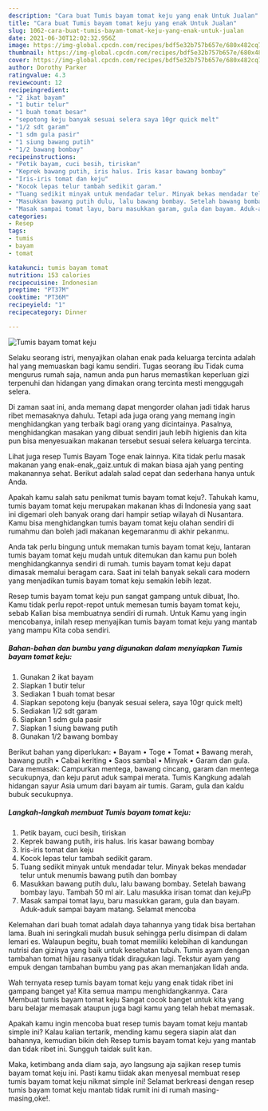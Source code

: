 ```yaml
---
description: "Cara buat Tumis bayam tomat keju yang enak Untuk Jualan"
title: "Cara buat Tumis bayam tomat keju yang enak Untuk Jualan"
slug: 1062-cara-buat-tumis-bayam-tomat-keju-yang-enak-untuk-jualan
date: 2021-06-30T12:02:32.956Z
image: https://img-global.cpcdn.com/recipes/bdf5e32b757b657e/680x482cq70/tumis-bayam-tomat-keju-foto-resep-utama.jpg
thumbnail: https://img-global.cpcdn.com/recipes/bdf5e32b757b657e/680x482cq70/tumis-bayam-tomat-keju-foto-resep-utama.jpg
cover: https://img-global.cpcdn.com/recipes/bdf5e32b757b657e/680x482cq70/tumis-bayam-tomat-keju-foto-resep-utama.jpg
author: Dorothy Parker
ratingvalue: 4.3
reviewcount: 12
recipeingredient:
- "2 ikat bayam"
- "1 butir telur"
- "1 buah tomat besar"
- "sepotong keju banyak sesuai selera saya 10gr quick melt"
- "1/2 sdt garam"
- "1 sdm gula pasir"
- "1 siung bawang putih"
- "1/2 bawang bombay"
recipeinstructions:
- "Petik bayam, cuci besih, tiriskan"
- "Keprek bawang putih, iris halus. Iris kasar bawang bombay"
- "Iris-iris tomat dan keju"
- "Kocok lepas telur tambah sedikit garam."
- "Tuang sedikit minyak untuk mendadar telur. Minyak bekas mendadar telur untuk menumis bawang putih dan bombay"
- "Masukkan bawang putih dulu, lalu bawang bombay. Setelah bawang bombay layu. Tambah 50 ml air. Lalu masukka irisan tomat dan kejuPp"
- "Masak sampai tomat layu, baru masukkan garam, gula dan bayam. Aduk-aduk sampai bayam matang. Selamat mencoba"
categories:
- Resep
tags:
- tumis
- bayam
- tomat

katakunci: tumis bayam tomat 
nutrition: 153 calories
recipecuisine: Indonesian
preptime: "PT37M"
cooktime: "PT36M"
recipeyield: "1"
recipecategory: Dinner

---
```



![Tumis bayam tomat keju](https://img-global.cpcdn.com/recipes/bdf5e32b757b657e/680x482cq70/tumis-bayam-tomat-keju-foto-resep-utama.jpg)

Selaku seorang istri, menyajikan olahan enak pada keluarga tercinta adalah hal yang memuaskan bagi kamu sendiri. Tugas seorang ibu Tidak cuma mengurus rumah saja, namun anda pun harus memastikan keperluan gizi terpenuhi dan hidangan yang dimakan orang tercinta mesti menggugah selera.

Di zaman  saat ini, anda memang dapat mengorder olahan jadi tidak harus ribet memasaknya dahulu. Tetapi ada juga orang yang memang ingin menghidangkan yang terbaik bagi orang yang dicintainya. Pasalnya, menghidangkan masakan yang dibuat sendiri jauh lebih higienis dan kita pun bisa menyesuaikan makanan tersebut sesuai selera keluarga tercinta. 

Lihat juga resep Tumis Bayam Toge enak lainnya. Kita tidak perlu masak makanan yang enak-enak,,gaiz.untuk di makan biasa ajah yang penting makanannya sehat. Berikut adalah salad cepat dan sederhana hanya untuk Anda.

Apakah kamu salah satu penikmat tumis bayam tomat keju?. Tahukah kamu, tumis bayam tomat keju merupakan makanan khas di Indonesia yang saat ini digemari oleh banyak orang dari hampir setiap wilayah di Nusantara. Kamu bisa menghidangkan tumis bayam tomat keju olahan sendiri di rumahmu dan boleh jadi makanan kegemaranmu di akhir pekanmu.

Anda tak perlu bingung untuk memakan tumis bayam tomat keju, lantaran tumis bayam tomat keju mudah untuk ditemukan dan kamu pun boleh menghidangkannya sendiri di rumah. tumis bayam tomat keju dapat dimasak memalui beragam cara. Saat ini telah banyak sekali cara modern yang menjadikan tumis bayam tomat keju semakin lebih lezat.

Resep tumis bayam tomat keju pun sangat gampang untuk dibuat, lho. Kamu tidak perlu repot-repot untuk memesan tumis bayam tomat keju, sebab Kalian bisa membuatnya sendiri di rumah. Untuk Kamu yang ingin mencobanya, inilah resep menyajikan tumis bayam tomat keju yang mantab yang mampu Kita coba sendiri.

<!--inarticleads1-->

##### Bahan-bahan dan bumbu yang digunakan dalam menyiapkan Tumis bayam tomat keju:

1. Gunakan 2 ikat bayam
1. Siapkan 1 butir telur
1. Sediakan 1 buah tomat besar
1. Siapkan sepotong keju (banyak sesuai selera, saya 10gr quick melt)
1. Sediakan 1/2 sdt garam
1. Siapkan 1 sdm gula pasir
1. Siapkan 1 siung bawang putih
1. Gunakan 1/2 bawang bombay


Berikut bahan yang diperlukan: • Bayam • Toge • Tomat • Bawang merah, bawang putih • Cabai keriting • Saos sambal • Minyak • Garam dan gula. Cara memasak: Campurkan mentega, bawang cincang, garam dan mentega secukupnya, dan keju parut aduk sampai merata. Tumis Kangkung adalah hidangan sayur Asia umum dari bayam air tumis. Garam, gula dan kaldu bubuk secukupnya. 

<!--inarticleads2-->

##### Langkah-langkah membuat Tumis bayam tomat keju:

1. Petik bayam, cuci besih, tiriskan
1. Keprek bawang putih, iris halus. Iris kasar bawang bombay
1. Iris-iris tomat dan keju
1. Kocok lepas telur tambah sedikit garam.
1. Tuang sedikit minyak untuk mendadar telur. Minyak bekas mendadar telur untuk menumis bawang putih dan bombay
1. Masukkan bawang putih dulu, lalu bawang bombay. Setelah bawang bombay layu. Tambah 50 ml air. Lalu masukka irisan tomat dan kejuPp
1. Masak sampai tomat layu, baru masukkan garam, gula dan bayam. Aduk-aduk sampai bayam matang. Selamat mencoba


Kelemahan dari buah tomat adalah daya tahannya yang tidak bisa bertahan lama. Buah ini seringkali mudah busuk sehingga perlu disimpan di dalam lemari es. Walaupun begitu, buah tomat memiliki kelebihan di kandungan nutrisi dan gizinya yang baik untuk kesehatan tubuh. Tumis ayam dengan tambahan tomat hijau rasanya tidak diragukan lagi. Tekstur ayam yang empuk dengan tambahan bumbu yang pas akan memanjakan lidah anda. 

Wah ternyata resep tumis bayam tomat keju yang enak tidak ribet ini gampang banget ya! Kita semua mampu menghidangkannya. Cara Membuat tumis bayam tomat keju Sangat cocok banget untuk kita yang baru belajar memasak ataupun juga bagi kamu yang telah hebat memasak.

Apakah kamu ingin mencoba buat resep tumis bayam tomat keju mantab simple ini? Kalau kalian tertarik, mending kamu segera siapin alat dan bahannya, kemudian bikin deh Resep tumis bayam tomat keju yang mantab dan tidak ribet ini. Sungguh taidak sulit kan. 

Maka, ketimbang anda diam saja, ayo langsung aja sajikan resep tumis bayam tomat keju ini. Pasti kamu tiidak akan menyesal membuat resep tumis bayam tomat keju nikmat simple ini! Selamat berkreasi dengan resep tumis bayam tomat keju mantab tidak rumit ini di rumah masing-masing,oke!.

